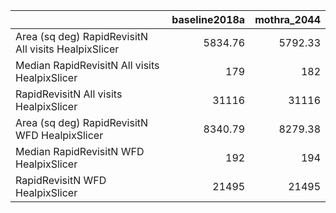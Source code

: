 |                                                      |   baseline2018a |   mothra_2044 |
|:-----------------------------------------------------|----------------:|--------------:|
| Area (sq deg) RapidRevisitN All visits HealpixSlicer |         5834.76 |       5792.33 |
| Median RapidRevisitN All visits HealpixSlicer        |          179    |        182    |
| RapidRevisitN All visits HealpixSlicer               |        31116    |      31116    |
| Area (sq deg) RapidRevisitN WFD HealpixSlicer        |         8340.79 |       8279.38 |
| Median RapidRevisitN WFD HealpixSlicer               |          192    |        194    |
| RapidRevisitN WFD HealpixSlicer                      |        21495    |      21495    |
